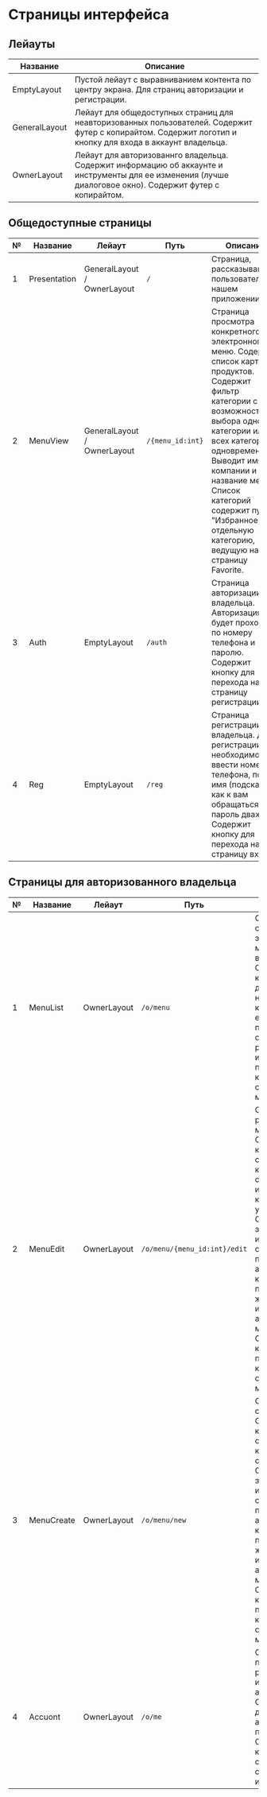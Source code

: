 # Страницы интерфейса

## Лейауты

Название | Описание
---|---
EmptyLayout | Пустой лейаут с выравниванием контента по центру экрана. Для страниц авторизации и регистрации.
GeneralLayout | Лейаут для общедоступных страниц для неавторизованных пользователей. Содержит футер с копирайтом. Содержит логотип и кнопку для входа в аккаунт владельца.
OwnerLayout | Лейаут для авторизованнго владельца. Содержит информацию об аккаунте и инструменты для ее изменения (лучше диалоговое окно). Содержит футер с копирайтом.

## Общедоступные страницы

№ | Название | Лейаут | Путь | Описание
---|---|---|---|---
1 | Presentation | GeneralLayout / OwnerLayout | `/` | Cтраница, рассказывающая пользователям о нашем приложении.
2 | MenuView | GeneralLayout / OwnerLayout | `/{menu_id:int}` | Страница просмотра конкретного электронного меню. Содержит список карточек продуктов. Содержит фильтр категории с возможностью выбора одной категории или всех категорий одновременно. Выводит имя компании и название меню. Список категорий содержит пункт "Избранное" как отдельную категорию, ведущую на страницу Favorite.
3 | Auth | EmptyLayout | `/auth` | Cтраница авторизации владельца. Авторизация будет проходить по номеру телефона и паролю. Содержит кнопку для перехода на страницу регистрации.
4 | Reg | EmptyLayout | `/reg` | Cтраница регистрации владельца. Для регистрации необходимо ввести номер телефона, почту, имя (подсказка: как к вам обращаться?) и пароль дважды. Содержит кнопку для перехода на страницу входа.

## Страницы для авторизованного владельца

№ | Название | Лейаут | Путь | Описание
---|---|---|---|---
1 | MenuList | OwnerLayout | `/o/menu` | Страница со списком электронных меню этого владельца. Содержит кнопку для добавления нового меню. У каждого меню есть кнопка для перехода на страницу редактирования и кнопка для получения QR-кода со ссылкой на это меню.
2 | MenuEdit | OwnerLayout | `/o/menu/{menu_id:int}/edit` | Cтраница редактирования меню. Содержит кнопку для сохранения, кнопку для отмены изменений, кнопку удаления меню. Содержит элементы для изменения списка продуктов и атрибутов каждого продукта, а так же элементы изменения атрибутов меню. Содержит кнопку для получения QR-кода со ссылкой на это меню.
3 | MenuCreate | OwnerLayout | `/o/menu/new` | Cтраница создания меню. Содержит кнопку для сохранения, кнопку для отмены. Содержит элементы для изменения списка продуктов и атрибутов каждого продукта, а так же элементы изменения атрибутов меню. Содержит кнопку для получения QR-кода со ссылкой на это меню.
4 | Accuont | OwnerLayout | `/o/me` | Страница просмотра и редактирования информации об аккаунте. Сожержит поля для изменения атрибутов пользователя. Содержит кнопки для сохранения и отмены изменений.